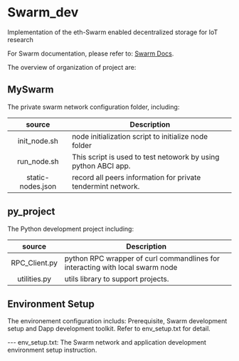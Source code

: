 # Swarm_dev
Implementation of the eth-Swarm enabled decentralized storage for IoT research

For Swarm documentation, please refer to: [Swarm Docs](https://swarm-guide.readthedocs.io/en/latest/index.html).

The overview of organization of project are:

## MySwarm
The private swarm network configuration folder, including:

|   source   | Description |
|:----------:|-------------|
| init_node.sh | node initialization script to initialize node folder |
| run_node.sh | This script is used to test netowork by using python ABCI app. |
| static-nodes.json | record all peers information for private tendermint network. |

	
## py_project
The Python development project including:

|   source   | Description |
|:----------:|-------------|
| RPC_Client.py | python RPC wrapper of curl commandlines for interacting with local swarm node |
| utilities.py | utils library to support projects. |

## Environment Setup	
The environement configuration includs: Prerequisite, Swarm development setup and Dapp development toolkit. Refer to env_setup.txt for detail.

--- env_setup.txt: The Swarm network and application development environment setup instruction.
